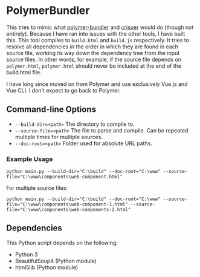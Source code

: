 # PolymerBundler

This tries to mimic what [polymer-bundler](https://github.com/Polymer/polymer-bundler) and [crisper](https://github.com/PolymerLabs/crisper) would do (though not entirely). Because I have ran into issues with the other tools, I have built this. This tool compiles to `build.html` and `build.js` respectively. It tries to resolve all dependencies in the order in which they are found in each source file, working its way down the dependency tree from the input source files. In other words, for example, if the source file depends on `polymer.html`, `polymer.html` should never be included at the end of the build.html file.

I have long since moved on from Polymer and use exclusively Vue.js and Vue CLI. I don't expect to go back to Polymer.

## Command-line Options

- `--build-dir=<path>` The directory to compile to.
- `--source-file=<path>` The file to parse and compile. Can be repeated multiple times for multiple sources.
- `--doc-root=<path>` Folder used for absolute URL paths.

### Example Usage

    python main.py --build-dir="C:\build" --doc-root="C:\www" --source-file="C:\www\components\web-component.html"

For multiple source files:

    python main.py --build-dir="C:\build" --doc-root="C:\www" --source-file="C:\www\components\web-component-1.html" --source-file="C:\www\components\web-components-2.html"

## Dependencies

This Python script depends on the following:
 - Python 3
 - BeautifulSoup4 (Python module)
 - html5lib (Python module)
